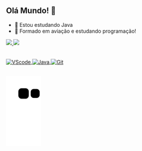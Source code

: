 ## Olá Mundo! 👋


  - 🌱 Estou estudando Java<br>
  - 💬 Formado em aviação e estudando programação!


<div display="inline" align="left">
  <a href="https://github.com/MaidaHugo">
  <img height="180em" src="https://github-readme-stats.vercel.app/api?username=MaidaHugo&show_icons=true&theme=highcontrast&include_all_commits=true&count_private=true"/>
  <img height="170em" src="https://github-readme-stats.vercel.app/api/top-langs/?username=MaidaHugo&layout=compact&langs_count=7&theme=highcontrast"/>
</div>

<br>

<div style="display: inline_block" align="left"><br>
  <img align="center" alt="VScode" height="30" width="40" src="https://cdn.jsdelivr.net/gh/devicons/devicon/icons/vscode/vscode-original.svg" />
  <img align="center" alt="Java" height="30" width="40"  src="https://cdn.jsdelivr.net/gh/devicons/devicon/icons/java/java-plain.svg" />
  <img align="center" alt="Git" height="30" widith="40" src="https://cdn.jsdelivr.net/gh/devicons/devicon/icons/git/git-original.svg" />
</div>  

##
      
<div align="left"> 
 
  ![Snake animation](https://github.com/MaidaHugo/MaidaHugo/blob/output/github-contribution-grid-snake.svg)
</div>
      
    
    
